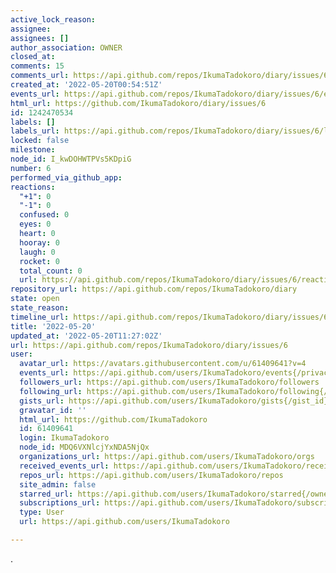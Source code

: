 ```yaml
---
active_lock_reason: 
assignee: 
assignees: []
author_association: OWNER
closed_at: 
comments: 15
comments_url: https://api.github.com/repos/IkumaTadokoro/diary/issues/6/comments
created_at: '2022-05-20T00:54:51Z'
events_url: https://api.github.com/repos/IkumaTadokoro/diary/issues/6/events
html_url: https://github.com/IkumaTadokoro/diary/issues/6
id: 1242470534
labels: []
labels_url: https://api.github.com/repos/IkumaTadokoro/diary/issues/6/labels{/name}
locked: false
milestone: 
node_id: I_kwDOHWTPVs5KDpiG
number: 6
performed_via_github_app: 
reactions:
  "+1": 0
  "-1": 0
  confused: 0
  eyes: 0
  heart: 0
  hooray: 0
  laugh: 0
  rocket: 0
  total_count: 0
  url: https://api.github.com/repos/IkumaTadokoro/diary/issues/6/reactions
repository_url: https://api.github.com/repos/IkumaTadokoro/diary
state: open
state_reason: 
timeline_url: https://api.github.com/repos/IkumaTadokoro/diary/issues/6/timeline
title: '2022-05-20'
updated_at: '2022-05-20T11:27:02Z'
url: https://api.github.com/repos/IkumaTadokoro/diary/issues/6
user:
  avatar_url: https://avatars.githubusercontent.com/u/61409641?v=4
  events_url: https://api.github.com/users/IkumaTadokoro/events{/privacy}
  followers_url: https://api.github.com/users/IkumaTadokoro/followers
  following_url: https://api.github.com/users/IkumaTadokoro/following{/other_user}
  gists_url: https://api.github.com/users/IkumaTadokoro/gists{/gist_id}
  gravatar_id: ''
  html_url: https://github.com/IkumaTadokoro
  id: 61409641
  login: IkumaTadokoro
  node_id: MDQ6VXNlcjYxNDA5NjQx
  organizations_url: https://api.github.com/users/IkumaTadokoro/orgs
  received_events_url: https://api.github.com/users/IkumaTadokoro/received_events
  repos_url: https://api.github.com/users/IkumaTadokoro/repos
  site_admin: false
  starred_url: https://api.github.com/users/IkumaTadokoro/starred{/owner}{/repo}
  subscriptions_url: https://api.github.com/users/IkumaTadokoro/subscriptions
  type: User
  url: https://api.github.com/users/IkumaTadokoro

---
```

.